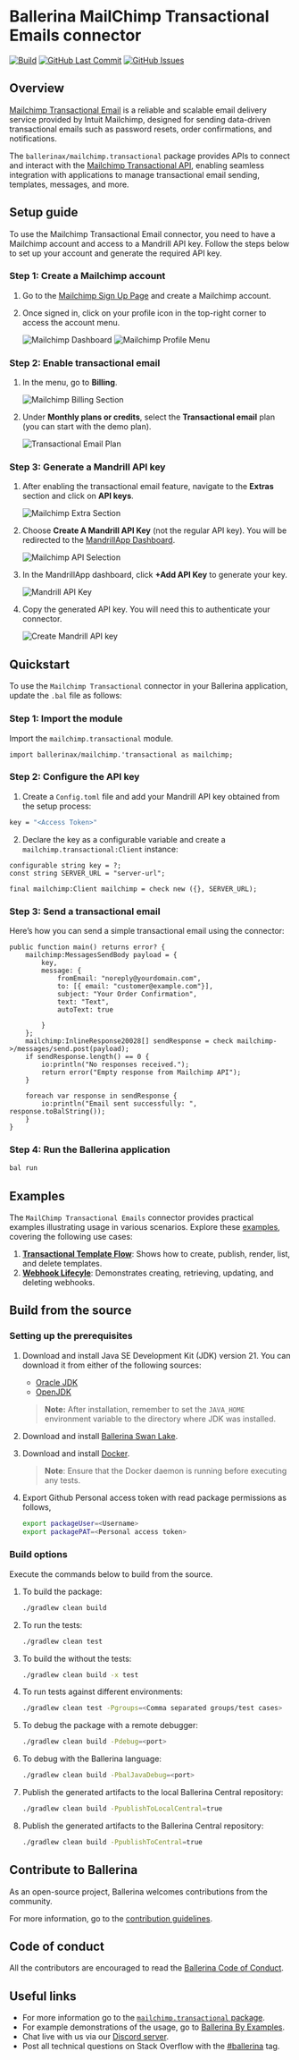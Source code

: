 # Ballerina MailChimp Transactional Emails connector

[![Build](https://github.com/ballerina-platform/module-ballerinax-mailchimp.transactional/actions/workflows/ci.yml/badge.svg)](https://github.com/ballerina-platform/module-ballerinax-mailchimp.transactional/actions/workflows/ci.yml)
[![GitHub Last Commit](https://img.shields.io/github/last-commit/ballerina-platform/module-ballerinax-mailchimp.transactional.svg)](https://github.com/ballerina-platform/module-ballerinax-mailchimp.transactional/commits/master)
[![GitHub Issues](https://img.shields.io/github/issues/ballerina-platform/ballerina-library/module/mailchimp.transactional.svg?label=Open%20Issues)](https://github.com/ballerina-platform/ballerina-library/labels/module%mailchimp.transactional)

## Overview

[Mailchimp Transactional Email](https://mailchimp.com/developer/transactional/) is a reliable and scalable email delivery service provided by Intuit Mailchimp, designed for sending data-driven transactional emails such as password resets, order confirmations, and notifications.

The `ballerinax/mailchimp.transactional` package provides APIs to connect and interact with the [Mailchimp Transactional API](https://mailchimp.com/developer/transactional/api/), enabling seamless integration with applications to manage transactional email sending, templates, messages, and more.

## Setup guide

To use the Mailchimp Transactional Email connector, you need to have a Mailchimp account and access to a Mandrill API key. Follow the steps below to set up your account and generate the required API key.

### Step 1: Create a Mailchimp account

1. Go to the [Mailchimp Sign Up Page](https://login.mailchimp.com/signup/) and create a Mailchimp account.

2. Once signed in, click on your profile icon in the top-right corner to access the account menu.

    ![Mailchimp Dashboard](https://raw.githubusercontent.com/ballerina-platform/module-ballerinax-mailchimp.transactional/refs/heads/main/docs/setup/resources/mailchimp-dashboard.png)
    ![Mailchimp Profile Menu](https://raw.githubusercontent.com/ballerina-platform/module-ballerinax-mailchimp.transactional/refs/heads/main/docs/setup/resources/mailchimp-menu.png)

### Step 2: Enable transactional email

1. In the menu, go to **Billing**.

    ![Mailchimp Billing Section](https://raw.githubusercontent.com/ballerina-platform/module-ballerinax-mailchimp.transactional/refs/heads/main/docs/setup/resources/mailchimp-billing.png)

2. Under **Monthly plans or credits**, select the **Transactional email** plan (you can start with the demo plan).

    ![Transactional Email Plan](https://raw.githubusercontent.com/ballerina-platform/module-ballerinax-mailchimp.transactional/refs/heads/main/docs/setup/resources/mailchimp-transactional-setup.png)

### Step 3: Generate a Mandrill API key

1. After enabling the transactional email feature, navigate to the **Extras** section and click on **API keys**.

    ![Mailchimp Extra Section](https://raw.githubusercontent.com/ballerina-platform/module-ballerinax-mailchimp.transactional/refs/heads/main/docs/setup/resources/mailchimp-api-key-menu.png)

2. Choose **Create A Mandrill API Key** (not the regular API key). You will be redirected to the [MandrillApp Dashboard](https://mandrillapp.com/).

    ![Mailchimp API Selection](https://raw.githubusercontent.com/ballerina-platform/module-ballerinax-mailchimp.transactional/refs/heads/main/docs/setup/resources/mailchimp-create-api-key.png)

3. In the MandrillApp dashboard, click **+Add API Key** to generate your key.

    ![Mandrill API Key](https://raw.githubusercontent.com/ballerina-platform/module-ballerinax-mailchimp.transactional/refs/heads/main/docs/setup/resources/mailchimp-create-mandril-key.png)

4. Copy the generated API key. You will need this to authenticate your connector.

    ![Create Mandrill API key](https://raw.githubusercontent.com/ballerina-platform/module-ballerinax-mailchimp.transactional/refs/heads/main/docs/setup/resources/validate-api-key-info.png)

## Quickstart

To use the `Mailchimp Transactional` connector in your Ballerina application, update the `.bal` file as follows:

### Step 1: Import the module

Import the `mailchimp.transactional` module.

```ballerina
import ballerinax/mailchimp.'transactional as mailchimp;
```
### Step 2: Configure the API key

1. Create a `Config.toml` file and add your Mandrill API key obtained from the setup process:

```bash
key = "<Access Token>"
```

2. Declare the key as a configurable variable and create a `mailchimp.transactional:Client` instance:

```ballerina
configurable string key = ?;
const string SERVER_URL = "server-url";

final mailchimp:Client mailchimp = check new ({}, SERVER_URL);
```

### Step 3: Send a transactional email

Here’s how you can send a simple transactional email using the connector:

```ballerina
public function main() returns error? {
    mailchimp:MessagesSendBody payload = {
        key,
        message: {
            fromEmail: "noreply@yourdomain.com",
            to: [{ email: "customer@example.com"}],
            subject: "Your Order Confirmation",
            text: "Text",
            autoText: true
            
        }
    };
    mailchimp:InlineResponse20028[] sendResponse = check mailchimp->/messages/send.post(payload);
    if sendResponse.length() == 0 {
        io:println("No responses received.");
        return error("Empty response from Mailchimp API");
    }

    foreach var response in sendResponse {
        io:println("Email sent successfully: ", response.toBalString());
    }
}

```

### Step 4: Run the Ballerina application

```bash
bal run
```

## Examples

The `MailChimp Transactional Emails` connector provides practical examples illustrating usage in various scenarios. Explore these [examples](https://github.com/ballerina-platform/module-ballerinax-mailchimp.transactional/tree/main/examples/), covering the following use cases:

1. [**Transactional Template Flow**](https://github.com/ballerina-platform/module-ballerinax-mailchimp.transactional/tree/main/examples/transactional-template-flow): Shows how to create, publish, render, list, and delete templates.
2. [**Webhook Lifecyle**](https://github.com/ballerina-platform/module-ballerinax-mailchimp.transactional/tree/main/examples/webhook-lifecycle): Demonstrates creating, retrieving, updating, and deleting webhooks.

## Build from the source

### Setting up the prerequisites

1. Download and install Java SE Development Kit (JDK) version 21. You can download it from either of the following sources:

    * [Oracle JDK](https://www.oracle.com/java/technologies/downloads/)
    * [OpenJDK](https://adoptium.net/)

   > **Note:** After installation, remember to set the `JAVA_HOME` environment variable to the directory where JDK was installed.

2. Download and install [Ballerina Swan Lake](https://ballerina.io/).

3. Download and install [Docker](https://www.docker.com/get-started).

   > **Note**: Ensure that the Docker daemon is running before executing any tests.

4. Export Github Personal access token with read package permissions as follows,

    ```bash
    export packageUser=<Username>
    export packagePAT=<Personal access token>
    ```

### Build options

Execute the commands below to build from the source.

1. To build the package:

   ```bash
   ./gradlew clean build
   ```

2. To run the tests:

   ```bash
   ./gradlew clean test
   ```

3. To build the without the tests:

   ```bash
   ./gradlew clean build -x test
   ```

4. To run tests against different environments:

   ```bash
   ./gradlew clean test -Pgroups=<Comma separated groups/test cases>
   ```

5. To debug the package with a remote debugger:

   ```bash
   ./gradlew clean build -Pdebug=<port>
   ```

6. To debug with the Ballerina language:

   ```bash
   ./gradlew clean build -PbalJavaDebug=<port>
   ```

7. Publish the generated artifacts to the local Ballerina Central repository:

    ```bash
    ./gradlew clean build -PpublishToLocalCentral=true
    ```

8. Publish the generated artifacts to the Ballerina Central repository:

   ```bash
   ./gradlew clean build -PpublishToCentral=true
   ```

## Contribute to Ballerina

As an open-source project, Ballerina welcomes contributions from the community.

For more information, go to the [contribution guidelines](https://github.com/ballerina-platform/ballerina-lang/blob/master/CONTRIBUTING.md).

## Code of conduct

All the contributors are encouraged to read the [Ballerina Code of Conduct](https://ballerina.io/code-of-conduct).

## Useful links

* For more information go to the [`mailchimp.transactional` package](https://central.ballerina.io/ballerinax/mailchimp.transactional/latest).
* For example demonstrations of the usage, go to [Ballerina By Examples](https://ballerina.io/learn/by-example/).
* Chat live with us via our [Discord server](https://discord.gg/ballerinalang).
* Post all technical questions on Stack Overflow with the [#ballerina](https://stackoverflow.com/questions/tagged/ballerina) tag.
